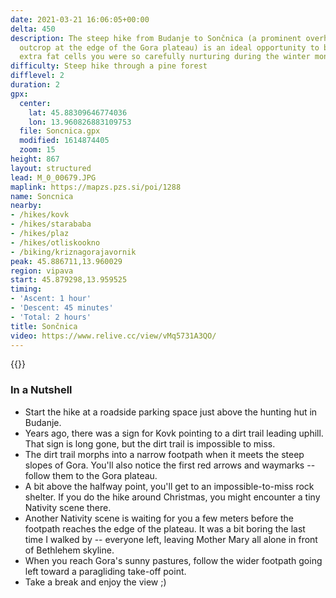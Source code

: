 ```yaml
---
date: 2021-03-21 16:06:05+00:00
delta: 450
description: The steep hike from Budanje to Sončnica (a prominent overhanging rocky
  outcrop at the edge of the Gora plateau) is an ideal opportunity to burn the few
  extra fat cells you were so carefully nurturing during the winter months.
difficulty: Steep hike through a pine forest
difflevel: 2
duration: 2
gpx:
  center:
    lat: 45.88309646774036
    lon: 13.960826883109753
  file: Soncnica.gpx
  modified: 1614874405
  zoom: 15
height: 867
layout: structured
lead: M_0_00679.JPG
maplink: https://mapzs.pzs.si/poi/1288
name: Soncnica
nearby:
- /hikes/kovk
- /hikes/starababa
- /hikes/plaz
- /hikes/otliskookno
- /biking/kriznagorajavornik
peak: 45.886711,13.960029
region: vipava
start: 45.879298,13.959525
timing:
- 'Ascent: 1 hour'
- 'Descent: 45 minutes'
- 'Total: 2 hours'
title: Sončnica
video: https://www.relive.cc/view/vMq5731A3QO/
---
```

{{<hike-details description="yes">}}

### In a Nutshell

* Start the hike at a roadside parking space just above the hunting hut in Budanje.
* Years ago, there was a sign for Kovk pointing to a dirt trail leading uphill. That sign is long gone, but the dirt trail is impossible to miss.
* The dirt trail morphs into a narrow footpath when it meets the steep slopes of Gora. You'll also notice the first red arrows and waymarks -- follow them to the Gora plateau.
* A bit above the halfway point, you'll get to an impossible-to-miss rock shelter. If you do the hike around Christmas, you might encounter a tiny Nativity scene there.
* Another Nativity scene is waiting for you a few meters before the footpath reaches the edge of the plateau. It was a bit boring the last time I walked by -- everyone left, leaving Mother Mary all alone in front of Bethlehem skyline.
* When you reach Gora's sunny pastures, follow the wider footpath going left toward a paragliding take-off point.
* Take a break and enjoy the view ;)
